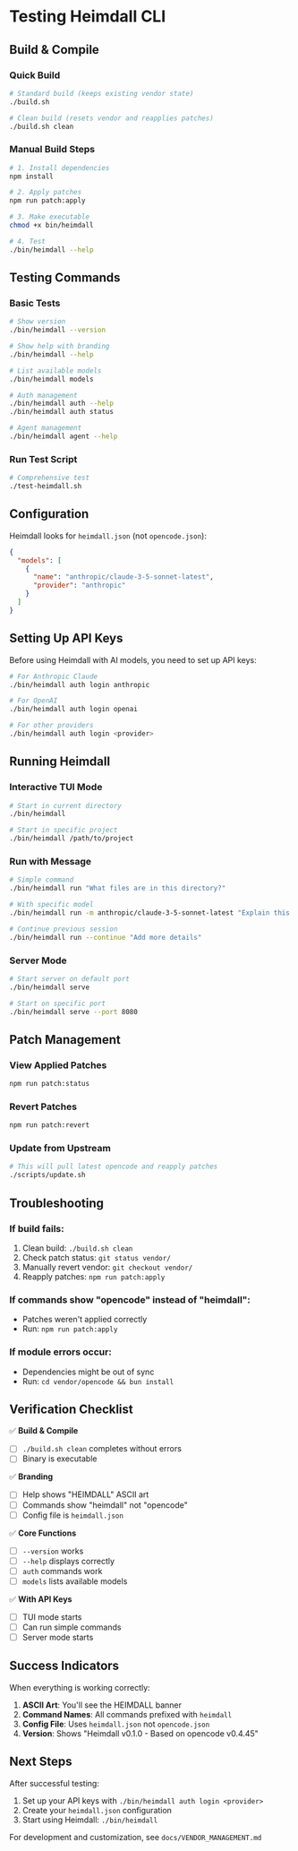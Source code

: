 # Testing Heimdall CLI

## Build & Compile

### Quick Build
```bash
# Standard build (keeps existing vendor state)
./build.sh

# Clean build (resets vendor and reapplies patches)
./build.sh clean
```

### Manual Build Steps
```bash
# 1. Install dependencies
npm install

# 2. Apply patches
npm run patch:apply

# 3. Make executable
chmod +x bin/heimdall

# 4. Test
./bin/heimdall --help
```

## Testing Commands

### Basic Tests
```bash
# Show version
./bin/heimdall --version

# Show help with branding
./bin/heimdall --help

# List available models
./bin/heimdall models

# Auth management
./bin/heimdall auth --help
./bin/heimdall auth status

# Agent management  
./bin/heimdall agent --help
```

### Run Test Script
```bash
# Comprehensive test
./test-heimdall.sh
```

## Configuration

Heimdall looks for `heimdall.json` (not `opencode.json`):

```json
{
  "models": [
    {
      "name": "anthropic/claude-3-5-sonnet-latest",
      "provider": "anthropic"
    }
  ]
}
```

## Setting Up API Keys

Before using Heimdall with AI models, you need to set up API keys:

```bash
# For Anthropic Claude
./bin/heimdall auth login anthropic

# For OpenAI
./bin/heimdall auth login openai

# For other providers
./bin/heimdall auth login <provider>
```

## Running Heimdall

### Interactive TUI Mode
```bash
# Start in current directory
./bin/heimdall

# Start in specific project
./bin/heimdall /path/to/project
```

### Run with Message
```bash
# Simple command
./bin/heimdall run "What files are in this directory?"

# With specific model
./bin/heimdall run -m anthropic/claude-3-5-sonnet-latest "Explain this codebase"

# Continue previous session
./bin/heimdall run --continue "Add more details"
```

### Server Mode
```bash
# Start server on default port
./bin/heimdall serve

# Start on specific port
./bin/heimdall serve --port 8080
```

## Patch Management

### View Applied Patches
```bash
npm run patch:status
```

### Revert Patches
```bash
npm run patch:revert
```

### Update from Upstream
```bash
# This will pull latest opencode and reapply patches
./scripts/update.sh
```

## Troubleshooting

### If build fails:
1. Clean build: `./build.sh clean`
2. Check patch status: `git status vendor/`
3. Manually revert vendor: `git checkout vendor/`
4. Reapply patches: `npm run patch:apply`

### If commands show "opencode" instead of "heimdall":
- Patches weren't applied correctly
- Run: `npm run patch:apply`

### If module errors occur:
- Dependencies might be out of sync
- Run: `cd vendor/opencode && bun install`

## Verification Checklist

✅ **Build & Compile**
- [ ] `./build.sh clean` completes without errors
- [ ] Binary is executable

✅ **Branding**
- [ ] Help shows "HEIMDALL" ASCII art
- [ ] Commands show "heimdall" not "opencode"
- [ ] Config file is `heimdall.json`

✅ **Core Functions**
- [ ] `--version` works
- [ ] `--help` displays correctly
- [ ] `auth` commands work
- [ ] `models` lists available models

✅ **With API Keys**
- [ ] TUI mode starts
- [ ] Can run simple commands
- [ ] Server mode starts

## Success Indicators

When everything is working correctly:

1. **ASCII Art**: You'll see the HEIMDALL banner
2. **Command Names**: All commands prefixed with `heimdall`
3. **Config File**: Uses `heimdall.json` not `opencode.json`
4. **Version**: Shows "Heimdall v0.1.0 - Based on opencode v0.4.45"

## Next Steps

After successful testing:

1. Set up your API keys with `./bin/heimdall auth login <provider>`
2. Create your `heimdall.json` configuration
3. Start using Heimdall: `./bin/heimdall`

For development and customization, see `docs/VENDOR_MANAGEMENT.md`